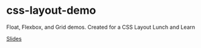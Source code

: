 # css-layout-demo
Float, Flexbox, and Grid demos. Created for a CSS Layout Lunch and Learn

[Slides](https://docs.google.com/presentation/d/1y9fxD0q_fHMUo1w_TV6v6Pjkqg7lZlGawg0XBxIM_Kk/edit?usp=sharing)